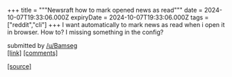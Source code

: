 +++
title = """Newsraft how to mark opened news as read"""
date = 2024-10-07T19:33:06.000Z
expiryDate = 2024-10-07T19:33:06.000Z
tags = ["reddit","cli"]
+++
I want automatically to mark news as read when i open it in browser. How to? I missing something in the config?

submitted by [/u/Bamseg](https://www.reddit.com/user/Bamseg)  
[\[link\]](https://www.reddit.com/r/commandline/comments/1fygeaa/newsraft_how_to_mark_opened_news_as_read/) [\[comments\]](https://www.reddit.com/r/commandline/comments/1fygeaa/newsraft_how_to_mark_opened_news_as_read/)

[[source]](https://www.reddit.com/r/commandline/comments/1fygeaa/newsraft_how_to_mark_opened_news_as_read/)
